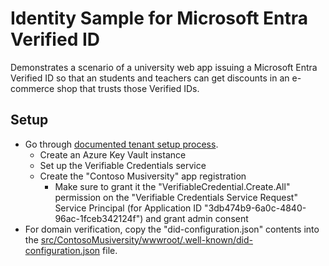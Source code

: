 # Identity Sample for Microsoft Entra Verified ID

Demonstrates a scenario of a university web app issuing a Microsoft Entra Verified ID so that an students and teachers can get discounts in an e-commerce shop that trusts those Verified IDs.

## Setup

- Go through [documented tenant setup process](https://docs.microsoft.com/azure/active-directory/verifiable-credentials/verifiable-credentials-configure-tenant).
  - Create an Azure Key Vault instance
  - Set up the Verifiable Credentials service
  - Create the "Contoso Musiversity" app registration
    - Make sure to grant it the "VerifiableCredential.Create.All" permission on the "Verifiable Credentials Service Request" Service Principal (for Application ID "3db474b9-6a0c-4840-96ac-1fceb342124f") and grant admin consent
- For domain verification, copy the "did-configuration.json" contents into the [src/ContosoMusiversity/wwwroot/.well-known/did-configuration.json](src/ContosoMusiversity/wwwroot/.well-known/did-configuration.json) file.
